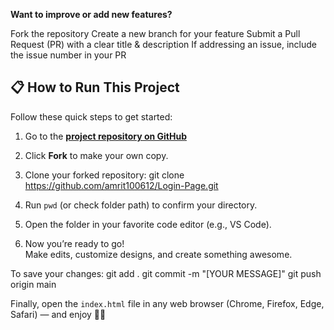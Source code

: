 **Want to improve or add new features?**

Fork the repository
Create a new branch for your feature
Submit a Pull Request (PR) with a clear title & description
If addressing an issue, include the issue number in your PR


## 📋 How to Run This Project

Follow these quick steps to get started:

1. Go to the **[project repository on GitHub](https://github.com/amrit100612/Login-Page)**  
2. Click **Fork** to make your own copy.
3. Clone your forked repository:
git clone https://github.com/amrit100612/Login-Page.git

5. Run `pwd` (or check folder path) to confirm your directory.
6. Open the folder in your favorite code editor (e.g., VS Code).
7. Now you’re ready to go!  
Make edits, customize designs, and create something awesome.

To save your changes:
git add .
git commit -m "[YOUR MESSAGE]"
git push origin main


Finally, open the `index.html` file in any web browser (Chrome, Firefox, Edge, Safari) — and enjoy 🚀✨

